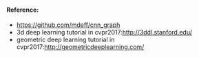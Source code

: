 
#### Reference:
- https://github.com/mdeff/cnn_graph
- 3d deep learning tutorial in cvpr2017:http://3ddl.stanford.edu/
- geometric deep learning tutorial in cvpr2017:http://geometricdeeplearning.com/
